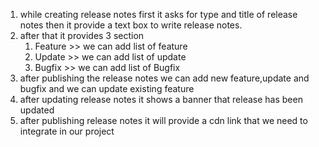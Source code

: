1. while creating release notes first it asks for type and title of release notes then it provide a text box to write release notes.
2. after that it provides 3 section 
	1. Feature >> we can add list of feature
	2. Update >> we can add list of update 
	3. Bugfix >> we can add list of Bugfix
3. after publishing the release notes we can add new feature,update and bugfix and we can update existing feature 
4. after updating release notes it shows a banner that release has been updated
5. after publishing release notes it will provide a cdn link that we need to integrate in our project